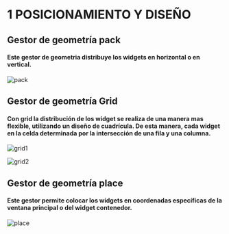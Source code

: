 # 1 POSICIONAMIENTO Y DISEÑO

## Gestor de geometría pack

#### Este gestor de geometria distribuye los widgets en horizontal o en vertical.

![pack](pack.png "pack")

## Gestor de geometría Grid

#### Con grid la distribución de los widget se realiza de una manera mas flexible, utilizando un diseño de cuadrícula. De esta manera, cada widget en la celda determinada por la intersección de una fila y una columna.

![grid1](grid1.png "grid1")

![grid2](grid2.png "grid1")

## Gestor de geometría place

#### Este gestor permite colocar los widgets en coordenadas específicas de la ventana principal o del widget contenedor.

![place](place.png "place")